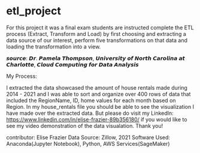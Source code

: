 # etl_project

For this project it was a final exam students are instructed complete the ETL process (Extract, Transform and Load) by first choosing and extracting a data source of our interest, perform five transformations on that data and loading the transformation into a view.


𝙨𝙤𝙪𝙧𝙘𝙚: 𝘿𝙧. 𝙋𝙖𝙢𝙚𝙡𝙖 𝙏𝙝𝙤𝙢𝙥𝙨𝙤𝙣, 𝙐𝙣𝙞𝙫𝙚𝙧𝙨𝙞𝙩𝙮 𝙤𝙛 𝙉𝙤𝙧𝙩𝙝 𝘾𝙖𝙧𝙤𝙡𝙞𝙣𝙖 𝙖𝙩 𝘾𝙝𝙖𝙧𝙡𝙤𝙩𝙩𝙚, 𝘾𝙡𝙤𝙪𝙙 𝘾𝙤𝙢𝙥𝙪𝙩𝙞𝙣𝙜 𝙛𝙤𝙧 𝘿𝙖𝙩𝙖 𝘼𝙣𝙖𝙡𝙮𝙨𝙞𝙨

My Process:

I extracted the data showcased the amount of house rentals made during 2014 - 2021 and I was able to sort and organize over 400 rows of data that included the RegionName, ID, home values for each month based on Region. In my house_rentals file you should be able to see the visualization I have made over the extracted data. But please do visit my LinkedIn: https://www.linkedin.com/in/elise-frazier-89b356180/ if you would like to see my video demonstration of the data visualation. Thank you!


contributor: Elise Frazier
Data Source: Zillow, 2021
Software Used: Anaconda(Jupyter Notebook), Python, AWS Services(SageMaker)
